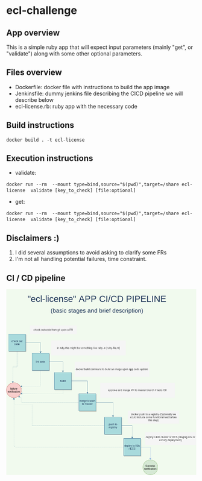 # ecl-challenge


## App overview

This is a simple ruby app that will expect input parameters (mainly "get", or "validate") along with some other optional parameters.

## Files overview

- Dockerfile: docker file with instructions to build the app image
- Jenkinsfile: dummy jenkins file describing the CICD pipeline we will describe below
- ecl-license.rb: ruby app with the necessary code


## Build instructions

```
docker build . -t ecl-license
```

## Execution instructions
- validate:
```
docker run --rm  --mount type=bind,source="$(pwd)",target=/share ecl-license  validate [key_to_check] [file:optional]
```
- get:
```
docker run --rm  --mount type=bind,source="$(pwd)",target=/share ecl-license  validate [key_to_check] [file:optional]
```

##  Disclaimers  :)  

1. I did several assumptions to avoid asking to clarify some FRs
2. I'm not all handling potential failures, time constraint.


## CI / CD pipeline
![cicd image](e-challenge-cicd.png)

